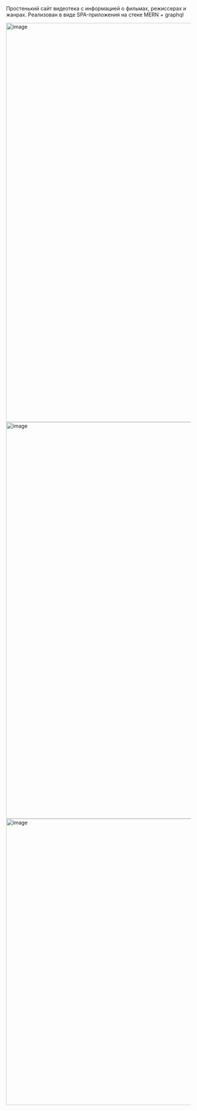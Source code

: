 Простенький сайт видеотека с информацией о фильмах, режиссерах и жанрах. Реализован в виде SPA-приложения на стеке MERN + graphql 

<img width="903" height="1090" alt="image" src="https://github.com/user-attachments/assets/e572d549-3f40-4a15-9436-7de03807f7b8" />
<img width="884" height="1083" alt="image" src="https://github.com/user-attachments/assets/eb448d90-4768-449f-b3c2-79f3d7db5d63" />
<img width="974" height="782" alt="image" src="https://github.com/user-attachments/assets/245d598f-f718-4b9b-bfbf-0881e1f2bed6" />
